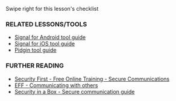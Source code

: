[Title]: # (What now?)
[Order]: # (5)

Swipe right for this lesson's checklist

### RELATED LESSONS/TOOLS

*   [Signal for Android tool guide](umbrella://lesson/signal-for-android)
*	[Signal for iOS tool guide](umbrella://lesson/signal-for-iOS)
*   [Pidgin tool guide](umbrella://lesson/pidgin)

### FURTHER READING

* 	[Security First - Free Online Training - Secure Communications](https://advocacyassembly.org/en/partners/securityfirst/) 
*   [EFF - Communicating with others](https://ssd.eff.org/en/module/communicating-others)
*   [Security in a Box - Secure communication guide](https://securityinabox.org/en/guide/secure-communication)
